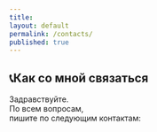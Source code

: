 ```yaml
---
title:
layout: default
permalink: /contacts/
published: true
---
```

## 📞Как со мной связаться

Задравствуйте.\
По всем вопросам,\
пишите по следующим контактам:
